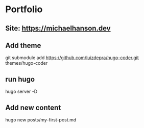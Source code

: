 # Portfolio

## Site: https://michaelhanson.dev

## Add theme
git submodule add https://github.com/luizdepra/hugo-coder.git themes/hugo-coder

## run hugo 
hugo server -D

## Add new content 
hugo new posts/my-first-post.md
